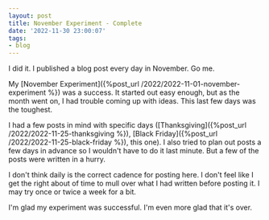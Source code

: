 ```yaml
---
layout: post
title: November Experiment - Complete
date: '2022-11-30 23:00:07'
tags:
- blog
---
```


I did it. I published a blog post every day in November. Go me.

My [November Experiment]({%post_url /2022/2022-11-01-november-experiment %}) was a success. It started out easy enough, but as the month went on, I had trouble coming up with ideas. This last few days was the toughest.

I had a few posts in mind with specific days ([Thanksgiving]({%post_url /2022/2022-11-25-thanksgiving %}), [Black Friday]({%post_url /2022/2022-11-25-black-friday %}), this one). I also tried to plan out posts a few days in advance so I wouldn't have to do it last minute. But a few of the posts were written in a hurry.

I don't think daily is the correct cadence for posting here. I don't feel like I get the right about of time to mull over what I had written before posting it. I may try once or twice a week for a bit.

I'm glad my experiment was successful. I'm even more glad that it's over.

